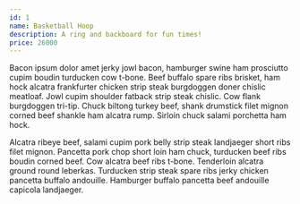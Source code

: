 ```yaml
---
id: 1
name: Basketball Hoop
description: A ring and backboard for fun times!
price: 26000
---
```


Bacon ipsum dolor amet jerky jowl bacon, hamburger swine ham prosciutto cupim boudin turducken cow t-bone. Beef buffalo spare ribs brisket, ham hock alcatra frankfurter chicken strip steak burgdoggen doner chislic meatloaf. Jowl cupim shoulder fatback strip steak chislic. Cow flank burgdoggen tri-tip. Chuck biltong turkey beef, shank drumstick filet mignon corned beef shankle ham alcatra rump. Sirloin chuck salami porchetta ham hock.

Alcatra ribeye beef, salami cupim pork belly strip steak landjaeger short ribs filet mignon. Pancetta pork chop short loin ham chuck, turducken beef ribs boudin corned beef. Cow alcatra beef ribs t-bone. Tenderloin alcatra ground round leberkas. Turducken strip steak spare ribs jerky chicken pancetta buffalo andouille. Hamburger buffalo pancetta beef andouille capicola landjaeger.
